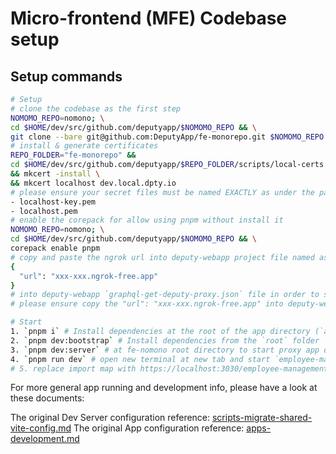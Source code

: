 # Micro-frontend (MFE) Codebase setup

## Setup commands

```bash
# Setup
# clone the codebase as the first step
NOMOMO_REPO=nomono; \
cd $HOME/dev/src/github.com/deputyapp/$NOMOMO_REPO && \
git clone --bare git@github.com:DeputyApp/fe-monorepo.git $NOMOMO_REPO
# install & generate certificates
REPO_FOLDER="fe-monorepo" &&
cd $HOME/dev/src/github.com/deputyapp/$REPO_FOLDER/scripts/local-certs \
&& mkcert -install \
&& mkcert localhost dev.local.dpty.io
# please ensure your secret files must be named EXACTLY as under the path: 
- localhost-key.pem
- localhost.pem
# enable the corepack for allow using pnpm without install it
NOMOMO_REPO=nomono; \
cd $HOME/dev/src/github.com/deputyapp/$NOMOMO_REPO && \
corepack enable pnpm
# copy and paste the ngrok url into deputy-webapp project file named as `graphql-get-deputy-proxy.json` eg: 
{
  "url": "xxx-xxx.ngrok-free.app"
}
# into deputy-webapp `graphql-get-deputy-proxy.json` file in order to start the fe-nomono app
# please ensure copy the "url": "xxx-xxx.ngrok-free.app" into deputy-webapp project

# Start
1. `pnpm i` # Install dependencies at the root of the app directory (`apps/employee-management`)
2. `pnpm dev:bootstrap` # Install dependencies from the `root` folder
3. `pnpm dev:server` # at fe-nomono root directory to start proxy app dev server
4. `pnpm run dev` # open new terminal at new tab and start `employee-management` app by usual
# 5. replace import map with https://localhost:3030/employee-management/main inside the `Import Map Overrides` UI and click employee-management module
```

For more general app running and development info, please have a look at these documents:

The original Dev Server configuration reference: [scripts-migrate-shared-vite-config.md](https://github.com/DeputyApp/fe-monorepo/blob/main/_docs/scripts/scripts-migrate-shared-vite-config.md)
The original App configuration reference: [apps-development.md](https://github.com/DeputyApp/fe-monorepo/blob/main/_docs/apps/apps-development.md)
